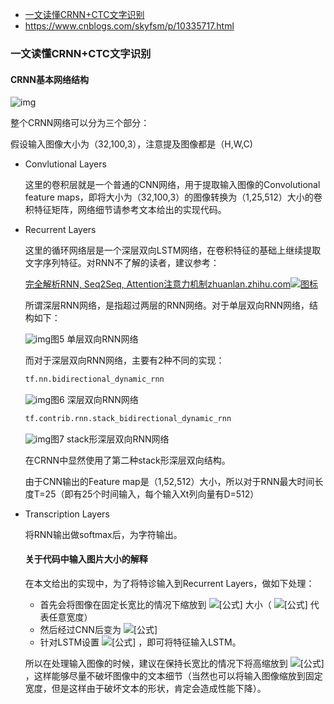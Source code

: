 * [一文读懂CRNN+CTC文字识别](https://zhuanlan.zhihu.com/p/43534801)
* https://www.cnblogs.com/skyfsm/p/10335717.html

### 一文读懂CRNN+CTC文字识别



#### CRNN基本网络结构

![img](https://pic3.zhimg.com/80/v2-7ed5c65fe79dce49f006a9171cc1a80e_720w.jpg)

整个CRNN网络可以分为三个部分：

假设输入图像大小为（32,100,3），注意提及图像都是（H,W,C)

* Convlutional Layers

  这里的卷积层就是一个普通的CNN网络，用于提取输入图像的Convolutional feature maps，即将大小为（32,100,3）的图像转换为（1,25,512）大小的卷积特征矩阵，网络细节请参考文本给出的实现代码。

* Recurrent Layers

  这里的循环网络层是一个深层双向LSTM网络，在卷积特征的基础上继续提取文字序列特征。对RNN不了解的读者，建议参考：

  [完全解析RNN, Seq2Seq, Attention注意力机制zhuanlan.zhihu.com![图标](https://pic4.zhimg.com/v2-2d34ffd69bc1d4d1c9231d0562db2fcf_180x120.jpg)](https://zhuanlan.zhihu.com/p/51383402)

  所谓深层RNN网络，是指超过两层的RNN网络。对于单层双向RNN网络，结构如下：

  ![img](https://pic4.zhimg.com/80/v2-9f5125e0c99924d2febf25bafd019d6f_720w.jpg)图5 单层双向RNN网络

  而对于深层双向RNN网络，主要有2种不同的实现：

  ```python
  tf.nn.bidirectional_dynamic_rnn
  ```

  ![img](https://pic3.zhimg.com/80/v2-c0132f0b748eb031c696dae3019a2d82_720w.jpg)图6 深层双向RNN网络

  ```python
  tf.contrib.rnn.stack_bidirectional_dynamic_rnn
  ```

  ![img](https://pic2.zhimg.com/80/v2-00861a152263cff8b94525d8b8945ee9_720w.jpg)图7 stack形深层双向RNN网络

  在CRNN中显然使用了第二种stack形深层双向结构。

  由于CNN输出的Feature map是（1,52,512）大小，所以对于RNN最大时间长度T=25（即有25个时间输入，每个输入Xt列向量有D=512）

* Transcription Layers

  将RNN输出做softmax后，为字符输出。

  #### 关于代码中输入图片大小的解释

  在本文给出的实现中，为了将特诊输入到Recurrent Layers，做如下处理：

  * 首先会将图像在固定长宽比的情况下缩放到 ![[公式]](https://www.zhihu.com/equation?tex=32%5Ctimes+W%5Ctimes3) 大小（ ![[公式]](https://www.zhihu.com/equation?tex=W) 代表任意宽度）
  * 然后经过CNN后变为 ![[公式]](https://www.zhihu.com/equation?tex=1%5Ctimes+%28W%2F4%29%5Ctimes512)
  * 针对LSTM设置 ![[公式]](https://www.zhihu.com/equation?tex=T%3D%28W%2F4%29) ，即可将特征输入LSTM。

  所以在处理输入图像的时候，建议在保持长宽比的情况下将高缩放到 ![[公式]](https://www.zhihu.com/equation?tex=32)，这样能够尽量不破坏图像中的文本细节（当然也可以将输入图像缩放到固定宽度，但是这样由于破坏文本的形状，肯定会造成性能下降）。

  
